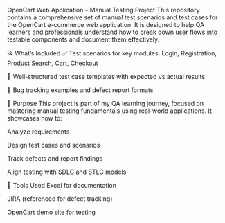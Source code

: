 OpenCart Web Application – Manual Testing Project
This repository contains a comprehensive set of manual test scenarios and test cases for the OpenCart e-commerce web application. It is designed to help QA learners and professionals understand how to break down user flows into testable components and document them effectively.

🔍 What’s Included
✅ Test scenarios for key modules: Login, Registration, Product Search, Cart, Checkout

📄 Well-structured test case templates with expected vs actual results

🐞 Bug tracking examples and defect report formats

🎯 Purpose
This project is part of my QA learning journey, focused on mastering manual testing fundamentals using real-world applications. It showcases how to:

Analyze requirements

Design test cases and scenarios

Track defects and report findings

Align testing with SDLC and STLC models

🧰 Tools Used
Excel for documentation

JIRA (referenced for defect tracking)

OpenCart demo site for testing
